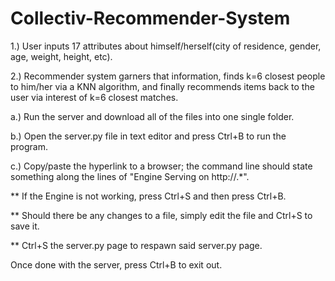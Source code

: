# Collectiv-Recommender-System

1.) User inputs 17 attributes about himself/herself(city of residence, gender, age, weight, height, etc). 

2.) Recommender system garners that information, finds k=6 closest people to him/her via a KNN algorithm, and 
    finally recommends items back to the user via interest of k=6 closest matches.

a.) Run the server and download all of the files into one single folder. 

b.) Open the server.py file in text editor and press Ctrl+B to run the program. 

c.) Copy/paste the hyperlink to a browser; the command line should state something along the lines of "Engine Serving on http://.*". 

**  If the Engine is not working, press Ctrl+S and then press Ctrl+B. 

**  Should there be any changes to a file, simply edit the file and Ctrl+S to save it.

**  Ctrl+S the server.py page to respawn said server.py page.

Once done with the server, press Ctrl+B to exit out.
